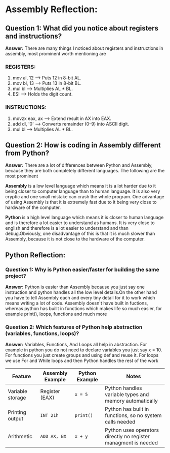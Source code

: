 # **Assembly Reflection:**

## **Question 1:** What did you notice about registers and instructions?

**Answer:** There are many things I noticed about registers and instructions in assembly, most prominent worth mentioning are

### **REGISTERS:**

1. mov al, 12 --> Puts 12 in 8-bit AL.
2. mov bl, 13 --> Puts 13 in 8-bit BL.
3. mul bl --> Multiplies AL \* BL.
4. ESI --> Holds the digit count.

### **INSTRUCTIONS:**

1. movzx eax, ax --> Extend result in AX into EAX.
2. add dl, '0' --> Converts remainder (0–9) into ASCII digit.
3. mul bl --> Multiplies AL \* BL.

## **Question 2:** How is coding in Assembly different from Python?

**Answer:** There are a lot of differences between Python and Assembly, because they are both completely different languages. The following are the most prominent

**Assembly** is a low level language which means it is a lot harder due to it being closer to computer language than to human language. It is also very cryptic
and one small mistake can crash the whole program. One advantage of using Assembly is that it is extremely fast due to it being very close to hardware of the computer.

**Python** is a high level language which means it is closer to human language and is therefore a lot easier to understand as humans. It is very close to english and therefore
is a lot easier to understand and than debug.Obviously, one disadvantage of this is that it is much slower than Assembly, because it is not close to the hardware of the computer.

## **Python Reflection:**

### **Question 1:** Why is Python easier/faster for building the same project?

**Answer:** Python is easier than Assembly because you just say one instruction and python handles all the low level details.On the other hand you have to tell Assembly each and every tiny detail for it to work which means writing a lot of code. Assembly doesn't have built in fuctions, whereas python has buillt in functions which makes life so much easier, for example print(), loops, functions and much more

### **Question 2:** Which features of Python help abstraction (variables, functions, loops)?

**Answer:** Variables, Functions, And Loops all help in abstraction. For example in python you do not need to declare variables you just say x = 10. For functions you just create groups and using def and reuse it. For loops we use For and While loops and then Python handles the rest of the work

| Feature          | Assembly Example | Python Example | Notes                                                          |
| ---------------- | ---------------- | -------------- | -------------------------------------------------------------- |
| Variable storage | Register (EAX)   | `x = 5`        | Python handles variable types and memory automatically         |
| Printing output  | `INT 21h`        | `print()`      | Python has built in functions, so no system calls needed       |
| Arithmetic       | `ADD AX, BX`     | `x + y`        | Python uses operators directly no register managment is needed |
